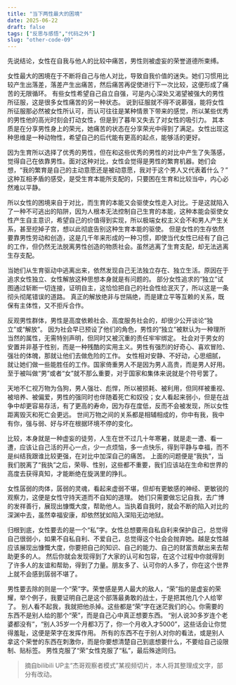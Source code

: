 ```yaml
---
title: "当下两性最大的困境"
date: 2025-06-22
draft: false
tags: ["反思与感悟","代码之外"]
slug: "other-code-09"
---
```



先说结论，女性在自我与他人的比较中痛苦，男性则被虚妄的荣誉道德所束缚。

女性最大的困境在于不断将自己与他人对比，导致自我价值的迷失。她们习惯用比较产生出落差，落差产生出痛苦，然后痛苦再促使进行下一次比较，这便形成了痛苦的无限循环。
有些女性希望自己自立自强，可是内心深处又渴望被强大的男性所征服，这是很多女性痛苦的另一种状态。
说到征服就不得不说慕强，能将女性所征服那必然被女性所认可，而认可往往是某种情景下带来的感觉，所以某些优秀的男性他的高光时刻会打动女性，但是到了暮年又失去了对女性的吸引力。
其本质是在分享男性身上的荣光，她痛苦的状态在分享荣光中得到了满足。女性出现这种思维是一种动物性，希望自己的后代能有更高的起点，能够活的更好。

因为生育所以选择了优秀的男性，但在和这些优秀的男性的对比中产生了失落感，觉得自己在依靠男性。面对这种对比，女性会觉得是男性的繁育机器。她们会想，“我的繁育是自己的主动意愿还是被动意愿，我对于这个男人又代表着什么？”
这种互相矛盾的感受，是受生育本能所支配的，只要困在生育和比较当中，内心必然难以平静。

所以女性的困境来自于对比，而生育的本能又会驱使女性走入对比。于是这就陷入了一种不可逃出的陷阱，因为人根本无法控制自己生育的本能，这种本能会驱使女性产生自主意识，希望自己的价值得到实现，所以极端女权主义会不和男人产生关系，甚至挖掉子宫，想以此彻底告别这种生育本能的驱使。
但是女性的生存依然要靠男性劳动和创造，这是几千年来形成的一种习惯，即使当代女性已经有了自己的工作，但仍然无法脱离男性创造的物质社会。虽然逃离了生育支配，却无法逃离生存支配。

当她们从生育驱动中逃离出来，依然发现自己无法独立存在、独立生活。原因在于追求女性独立、女性解放这种思想本身就是有问题的。
部分女性追求的“独立”试图通过斩断一切连接，证明自主，这恰恰把自己的社会性给泯灭了，所以这是一条彻头彻尾错误的道路。
真正的解放绝非与世隔绝，而是建立平等互赖的关系，既保有主体性，又不拒斥合作。

反观男性群体，男性是高度依赖社会、高度服务社会的，却很少公开谈论“独立”或“解放”。
因为社会早已预设了他们的角色，男性的“独立”被默认为一种理所当然的属性，无需特别声明，但同时又被沉重的责任牢牢绑定。
社会对于男女的安置并非基于性别，而是一种残酷的实用主义。男性有强烈的好奇心、喜欢冒险、强壮的体魄，那就让他们去做危险的工作。
女性相对安静、不好动，心思细腻，就让她们做一些能胜任的工作。国家倚重男人不是因为男人高贵，而是男人好用。至于被叫做“男”或者“女”就不那么重要，对于国家和集体来说就是个符号罢了。

天地不仁视万物为刍狗，男人强壮、彪悍，所以被损耗、被利用，但同样被重视、被培养、被偏爱，男性的强同时也伴随着死亡和奴役；女人看起来弱小，但是在战争中却更容易存活，有了更高的寿命，因为存在度低，反而不会被发现，所以女性距离毁灭和死亡会更远。
世间万物之间的关系都是相辅相成的，你中有我，我中有你，强与弱、好与坏在根据环境不停的变化。

比较，本身就是一种虚妄的徒劳，人生在世不过几十年寒暑，就是走一遭、看一遭，应该让自己活的开心一点，少一点烦恼，多一点快乐，得到平静与幸福，而不是纠结我跟谁比较更强，在对比中加深自己的痛苦。
上面的问题便是“我执”，当我们脱离了“我执”之后，荣辱、性别，这些都不重要，我们应该站在生命和世界的高度去获得真知，才能断绝在旋涡里的挣扎。

女性孱弱的肉体，孱弱的灵魂，看起来虚弱不堪，但却有更敏感的神经、更敏锐的观察力，这便是女性守持天道而不自知的道理。
她们只需要做忘记自我，去广博的发祥善行，展现出慷慨大度，帮助他人。当执着自我时，就会不断的陷入对比的深渊中去，虽然幸福安康，却依然犹如陷入深陷无边地狱。

归根到底，女性要去的是一个“私”字。女性总想要用自私自利来保护自己，总觉得自己很弱小，如果不自私自利、不爱自己，总觉得这个社会会抛弃她。越是女性越应该展现出慷慨大度，你要把自己的知识、自己的能力、自己的财富贡献出来去帮助更多的人。
然后你就会发现得到了大家的认可和包容，在这个过程中你就得到了许多人的友谊和帮助，得到了力量。朋友多了、认可你的人多了，你在这个世界上就不会感到孱弱不堪了。

男性要去除的则是一个“荣”字。荣誉感是男人最大的敌人，“荣”指的是虚妄的荣耀，举个例子，我要证明自己是这个部落最勇敢的战士，于是把其他几个人给宰了。
别人看不起我，我就把他杀掉。这些都是“荣”字在迷茫我们的心。你需要的东西不是别人给的那个“荣”，而是自己心中真正想要东西。
“别人说30多岁连个老婆都没有”，“别人35岁一个月都3万了，你一个月收入才5000”，这些话会让你觉得羞耻，这便是荣字在发挥作用。
所有的东西不在于别人对你的看法，或是别人拿这个荣誉的东西在刺激你，而是你要想清楚自己到底想要什么，不要给自己设限制、贴标签。
男性克服了“荣”女性克服了“私”，最后殊途同归。

> 摘自bilibili UP主“杰哥观察者模式”某视频切片，本人将其整理成文字，部分有改动。
